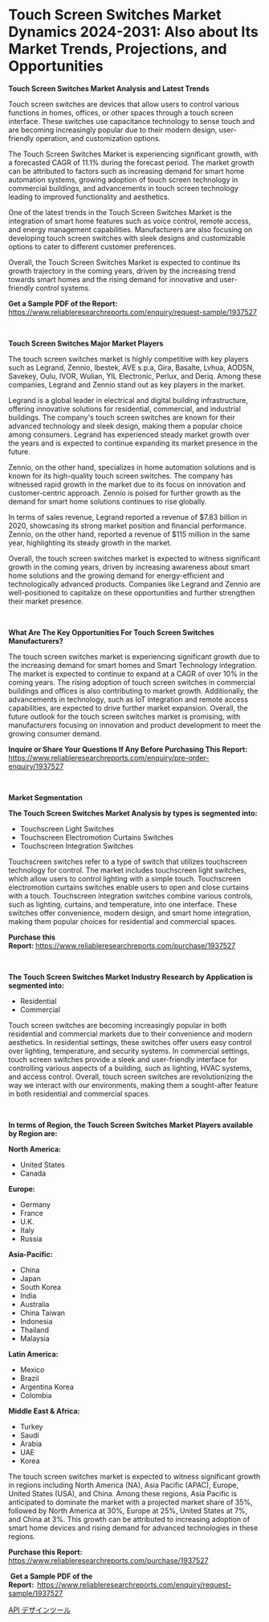 <p><h1>Touch Screen Switches Market Dynamics 2024-2031: Also about Its Market Trends, Projections, and Opportunities</h1></p><p><strong>Touch Screen Switches Market Analysis and Latest Trends</strong></p>
<p><p>Touch screen switches are devices that allow users to control various functions in homes, offices, or other spaces through a touch screen interface. These switches use capacitance technology to sense touch and are becoming increasingly popular due to their modern design, user-friendly operation, and customization options.</p><p>The Touch Screen Switches Market is experiencing significant growth, with a forecasted CAGR of 11.1% during the forecast period. The market growth can be attributed to factors such as increasing demand for smart home automation systems, growing adoption of touch screen technology in commercial buildings, and advancements in touch screen technology leading to improved functionality and aesthetics.</p><p>One of the latest trends in the Touch Screen Switches Market is the integration of smart home features such as voice control, remote access, and energy management capabilities. Manufacturers are also focusing on developing touch screen switches with sleek designs and customizable options to cater to different customer preferences.</p><p>Overall, the Touch Screen Switches Market is expected to continue its growth trajectory in the coming years, driven by the increasing trend towards smart homes and the rising demand for innovative and user-friendly control systems.</p></p>
<p><strong>Get a Sample PDF of the Report:&nbsp;</strong> <a href="https://www.reliableresearchreports.com/enquiry/request-sample/1937527">https://www.reliableresearchreports.com/enquiry/request-sample/1937527</a></p>
<p>&nbsp;</p>
<p><strong>Touch Screen Switches Major Market Players</strong></p>
<p><p>The touch screen switches market is highly competitive with key players such as Legrand, Zennio, Ibestek, AVE s.p.a, Gira, Basalte, Lvhua, AODSN, Savekey, Oulu, IVOR, Wulian, YIL Electronic, Perlux, and Deriq. Among these companies, Legrand and Zennio stand out as key players in the market.</p><p>Legrand is a global leader in electrical and digital building infrastructure, offering innovative solutions for residential, commercial, and industrial buildings. The company's touch screen switches are known for their advanced technology and sleek design, making them a popular choice among consumers. Legrand has experienced steady market growth over the years and is expected to continue expanding its market presence in the future.</p><p>Zennio, on the other hand, specializes in home automation solutions and is known for its high-quality touch screen switches. The company has witnessed rapid growth in the market due to its focus on innovation and customer-centric approach. Zennio is poised for further growth as the demand for smart home solutions continues to rise globally.</p><p>In terms of sales revenue, Legrand reported a revenue of $7.83 billion in 2020, showcasing its strong market position and financial performance. Zennio, on the other hand, reported a revenue of $115 million in the same year, highlighting its steady growth in the market.</p><p>Overall, the touch screen switches market is expected to witness significant growth in the coming years, driven by increasing awareness about smart home solutions and the growing demand for energy-efficient and technologically advanced products. Companies like Legrand and Zennio are well-positioned to capitalize on these opportunities and further strengthen their market presence.</p></p>
<p>&nbsp;</p>
<p><strong>What Are The Key Opportunities For Touch Screen Switches Manufacturers?</strong></p>
<p><p>The touch screen switches market is experiencing significant growth due to the increasing demand for smart homes and Smart Technology integration. The market is expected to continue to expand at a CAGR of over 10% in the coming years. The rising adoption of touch screen switches in commercial buildings and offices is also contributing to market growth. Additionally, the advancements in technology, such as IoT integration and remote access capabilities, are expected to drive further market expansion. Overall, the future outlook for the touch screen switches market is promising, with manufacturers focusing on innovation and product development to meet the growing consumer demand.</p></p>
<p><strong>Inquire or Share Your Questions If Any Before Purchasing This Report:</strong> <a href="https://www.reliableresearchreports.com/enquiry/pre-order-enquiry/1937527">https://www.reliableresearchreports.com/enquiry/pre-order-enquiry/1937527</a></p>
<p>&nbsp;</p>
<p><strong>Market Segmentation</strong></p>
<p><strong>The Touch Screen Switches Market Analysis by types is segmented into:</strong></p>
<p><ul><li>Touchscreen Light Switches</li><li>Touchscreen Electromotion Curtains Switches</li><li>Touchscreen Integration Switches</li></ul></p>
<p><p>Touchscreen switches refer to a type of switch that utilizes touchscreen technology for control. The market includes touchscreen light switches, which allow users to control lighting with a simple touch. Touchscreen electromotion curtains switches enable users to open and close curtains with a touch. Touchscreen integration switches combine various controls, such as lighting, curtains, and temperature, into one interface. These switches offer convenience, modern design, and smart home integration, making them popular choices for residential and commercial spaces.</p></p>
<p><strong>Purchase this Report:&nbsp;</strong><a href="https://www.reliableresearchreports.com/purchase/1937527">https://www.reliableresearchreports.com/purchase/1937527</a></p>
<p>&nbsp;</p>
<p><strong>The Touch Screen Switches Market Industry Research by Application is segmented into:</strong></p>
<p><ul><li>Residential</li><li>Commercial</li></ul></p>
<p><p>Touch screen switches are becoming increasingly popular in both residential and commercial markets due to their convenience and modern aesthetics. In residential settings, these switches offer users easy control over lighting, temperature, and security systems. In commercial settings, touch screen switches provide a sleek and user-friendly interface for controlling various aspects of a building, such as lighting, HVAC systems, and access control. Overall, touch screen switches are revolutionizing the way we interact with our environments, making them a sought-after feature in both residential and commercial spaces.</p></p>
<p>&nbsp;</p>
<p><strong>In terms of Region, the Touch Screen Switches Market Players available by Region are:</strong></p>
<p>
    <p> <strong> North America: </strong>
        <ul>
            <li>United States</li>
            <li>Canada</li>
        </ul>
        </p> 
    <p> <strong> Europe: </strong>
        <ul>
            <li>Germany</li>
            <li>France</li>
            <li>U.K.</li>
            <li>Italy</li>
            <li>Russia</li>
        </ul>
        </p> 
    <p> <strong> Asia-Pacific: </strong>
        <ul>
            <li>China</li>
            <li>Japan</li>
            <li>South Korea</li>
            <li>India</li>
            <li>Australia</li>
            <li>China Taiwan</li>
            <li>Indonesia</li>
            <li>Thailand</li>
            <li>Malaysia</li>
        </ul>
        </p> 
    <p> <strong> Latin America: </strong>
        <ul>
            <li>Mexico</li>
            <li>Brazil</li>
            <li>Argentina Korea</li>
            <li>Colombia</li>
        </ul>
        </p> 
    <p> <strong> Middle East & Africa: </strong>
        <ul>
            <li>Turkey</li>
            <li>Saudi</li>
            <li>Arabia</li>
            <li>UAE</li>
            <li>Korea</li>
        </ul>
    </p>
    </p>
<p><p>The touch screen switches market is expected to witness significant growth in regions including North America (NA), Asia Pacific (APAC), Europe, United States (USA), and China. Among these regions, Asia Pacific is anticipated to dominate the market with a projected market share of 35%, followed by North America at 30%, Europe at 25%, United States at 7%, and China at 3%. This growth can be attributed to increasing adoption of smart home devices and rising demand for advanced technologies in these regions.</p></p>
<p><strong>Purchase this Report: </strong><a href="https://www.reliableresearchreports.com/purchase/1937527">https://www.reliableresearchreports.com/purchase/1937527</a></p>
<p>&nbsp;<strong>Get a Sample PDF of the Report:&nbsp;&nbsp;</strong><a href="https://www.reliableresearchreports.com/enquiry/request-sample/1937527">https://www.reliableresearchreports.com/enquiry/request-sample/1937527</a></p>
<p><strong></strong></p>
<p><p><a href="https://github.com/oafhukehf4709715/Market-Research-Report-List-1/blob/main/906267411954.md">API デザインツール</a></p></p>